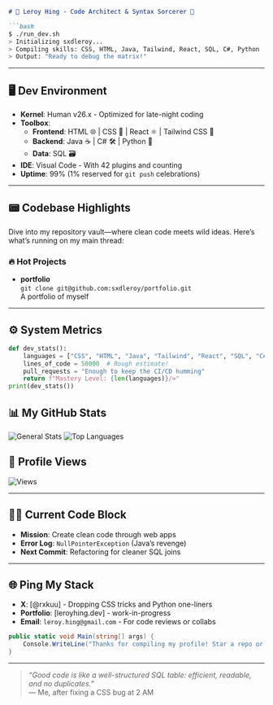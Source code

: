 ```markdown
# 💾 Leroy Hing - Code Architect & Syntax Sorcerer 💾

```bash
$ ./run_dev.sh
> Initializing sxdleroy...
> Compiling skills: CSS, HTML, Java, Tailwind, React, SQL, C#, Python
> Output: "Ready to debug the matrix!"
```

---

## 🖥️ Dev Environment
- **Kernel**: Human v26.x - Optimized for late-night coding
- **Toolbox**:  
  - **Frontend**: HTML 🌐 | CSS 🎨 | React ⚛️ | Tailwind CSS 💨  
  - **Backend**: Java ☕ | C# 🛠️ | Python 🐍  
  - **Data**: SQL 🗃️  
- **IDE**: Visual Code - With 42 plugins and counting
- **Uptime**: 99% (1% reserved for `git push` celebrations)

---

## 📟 Codebase Highlights
Dive into my repository vault—where clean code meets wild ideas. Here’s what’s running on my main thread:

### 🔥 Hot Projects
- **portfolio**  
  `git clone git@github.com:sxdleroy/portfolio.git`  
  A portfolio of myself
---

## ⚙️ System Metrics
```python
def dev_stats():
    languages = ["CSS", "HTML", "Java", "Tailwind", "React", "SQL", "C#", "Python"]
    lines_of_code = 50000  # Rough estimate!
    pull_requests = "Enough to keep the CI/CD humming"
    return f"Mastery Level: {len(languages)}/∞"
print(dev_stats())
```
## 📊 My GitHub Stats
![General Stats](https://github-readme-stats.vercel.app/api?username=sxdleroy&show_icons=true&theme=dracula)
![Top Languages](https://github-readme-stats.vercel.app/api/top-langs/?username=sxdleroy&layout=compact&theme=dracula)

## 👀 Profile Views
![Views](https://komarev.com/ghpvc/?username=sxdleroy&color=blue)

---

## 🧑‍💻 Current Code Block
- **Mission**: Create clean code through web apps
- **Error Log**: `NullPointerException` (Java’s revenge)
- **Next Commit**: Refactoring for cleaner SQL joins

---

## 🌐 Ping My Stack
- **X**: [@rxkuu] - Dropping CSS tricks and Python one-liners
- **Portfolio**: [leroyhing.dev] - work-in-progress
- **Email**: `leroy.hing@gmail.com` - For code reviews or collabs

```csharp
public static void Main(string[] args) {
    Console.WriteLine("Thanks for compiling my profile! Star a repo or drop a PR!");
}
```

---

> *“Good code is like a well-structured SQL table: efficient, readable, and no duplicates.”*  
> — Me, after fixing a CSS bug at 2 AM
